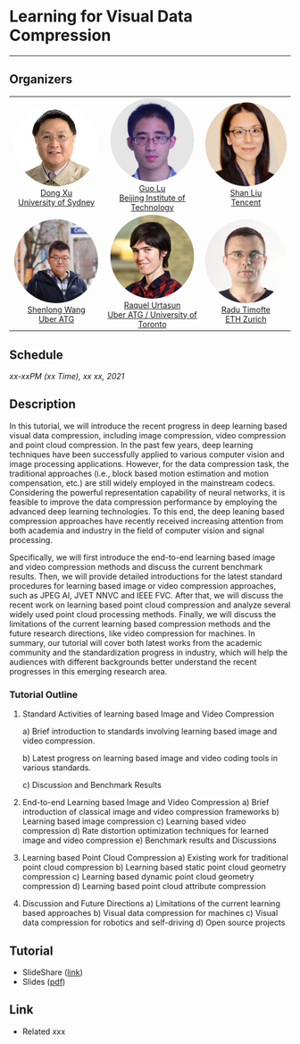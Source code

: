 # Learning for Visual Data Compression

___

## Organizers
<table>
<tr> 

<td align="center" style="width:300px; border-color: transparent; overflow: hidden;"> <img src="images/xudong.png" width="150px" height="150px" style="border-radius:100%; position:relative;" /><br><a href="https://www.sydney.edu.au/engineering/about/our-people/academic-staff/dong-xu.html">Dong Xu<br>University of Sydney</a></td> 

<td align="center" style="width:300px; border-color: transparent; overflow: hidden;"> <img src="images/luguo.jpg" width="150px" height="150px" style="border-radius:100%; position:relative;" /><br><a href="https://guolusjtu.github.io/guoluhomepage/">Guo Lu<br>Beijing Institute of Technology</a></td> 

<td align="center" style="width:300px; border-color: transparent; overflow: hidden;"> <img src="images/liushan.png" width="150px" height="150px" style="border-radius:100%; position:relative;" /><br><a href="https://www.linkedin.com/in/shanliu/">Shan Liu<br>Tencent</a></td> 

</tr>

<tr> 

<td align="center" style="width:300px; border-color: transparent; overflow: hidden;"> <img src="images/wangshenlong.jpg" width="150px" height="150px" style="border-radius:100%; position:relative;" /><br><a href="http://www.cs.toronto.edu/~slwang/">Shenlong Wang<br>Uber ATG</a></td> 

<td align="center" style="width:300px; border-color: transparent; overflow: hidden;"> <img src="images/raquel.jpg" width="150px" height="150px" style="border-radius:100%; position:relative;" /><br><a href="http://www.cs.toronto.edu/~urtasun/">Raquel Urtasun<br>Uber ATG / University of Toronto</a></td> 

<td align="center" style="width:300px; border-color: transparent; overflow: hidden;"> <img src="images/radu.png" width="150px" height="150px" style="border-radius:100%; position:relative;" /><br><a href="http://people.ee.ethz.ch/~timofter/">Radu Timofte<br>ETH Zurich</a></td> 

</tr>

</table> 


## Schedule
_xx-xxPM (xx Time), xx xx, 2021_

## Description
In this tutorial, we will introduce the recent progress in deep learning based visual data compression, including  image compression, video compression and point cloud compression. In the past few years, deep learning techniques have been successfully applied to various computer vision and image processing applications. However, for the data compression task, the traditional approaches (i.e., block based motion estimation and motion compensation, etc.) are still widely employed in the mainstream codecs. Considering the powerful representation capability of neural networks, it is feasible to improve the data compression performance by employing the advanced deep learning technologies. To this end, the deep leaning based compression approaches have recently received increasing attention from both academia and industry in the field of computer vision and signal processing.

Specifically, we will first introduce the end-to-end learning based image and video compression methods and discuss the current benchmark results. Then, we will provide detailed introductions for the latest standard procedures for learning based image or video compression approaches, such as JPEG AI, JVET NNVC and IEEE FVC. After that, we will discuss the recent work on learning based point cloud compression and analyze several widely used point cloud processing methods. Finally, we will discuss the limitations of the current learning based compression methods and the future research directions, like video compression for machines. In summary, our tutorial will cover both latest works from the academic community and the standardization progress in industry, which will help the audiences with different backgrounds better understand the recent progresses in this emerging research area.

### Tutorial Outline

1. Standard Activities of learning based Image and Video Compression

   a) Brief introduction to standards involving learning based image and video compression.

   b) Latest progress on learning based image and video coding tools in various standards.

   c) Discussion and Benchmark Results

2. End-to-end Learning based Image and Video Compression
   a) Brief introduction of classical image and video compression frameworks
   b) Learning based image compression
   c) Learning based video compression
   d) Rate distortion optimization techniques for learned image and video compression
   e) Benchmark results and Discussions
3. Learning based Point Cloud Compression
   a) Existing work for traditional point cloud compression
   b) Learning based static point cloud geometry compression
   c) Learning based dynamic point cloud geometry compression
   d) Learning based point cloud attribute compression
4. Discussion and Future Directions
   a) Limitations of the current learning based approaches
   b) Visual data compression for machines
   c) Visual data compression for robotics and self-driving
   d) Open source projects

## Tutorial
* SlideShare ([link]())
* Slides ([pdf]())

## Link
* Related xxx
